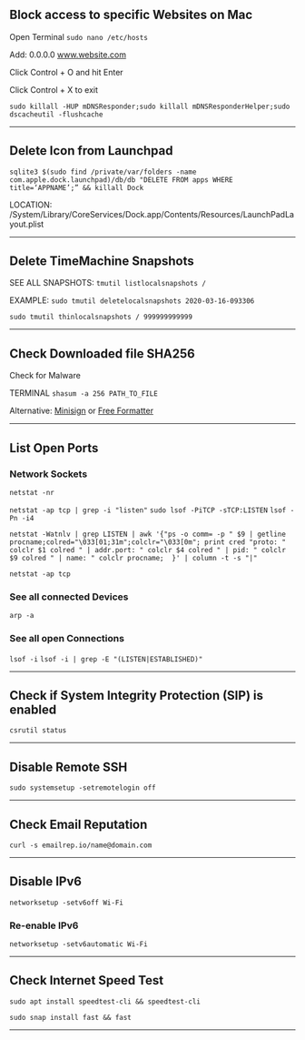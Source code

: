 ## Block access to specific Websites on Mac

Open Terminal
```sudo nano /etc/hosts```

Add:
0.0.0.0    www.website.com

Click Control + O and hit Enter

Click Control + X to exit

```sudo killall -HUP mDNSResponder;sudo killall mDNSResponderHelper;sudo dscacheutil -flushcache```

*****

## Delete Icon from Launchpad

```sqlite3 $(sudo find /private/var/folders -name com.apple.dock.launchpad)/db/db "DELETE FROM apps WHERE title=‘APPNAME’;” && killall Dock```

LOCATION:
/System/Library/CoreServices/Dock.app/Contents/Resources/LaunchPadLayout.plist

*****

## Delete TimeMachine Snapshots

SEE ALL SNAPSHOTS:
```tmutil listlocalsnapshots /```

EXAMPLE:
```sudo tmutil deletelocalsnapshots 2020-03-16-093306```

```sudo tmutil thinlocalsnapshots / 999999999999```

*****

## Check Downloaded file SHA256
Check for Malware

TERMINAL
```shasum -a 256 PATH_TO_FILE```

Alternative: [Minisign](https://jedisct1.github.io/minisign/) or [Free Formatter](https://www.freeformatter.com/)

*****

## List Open Ports
### Network Sockets

```netstat -nr```

```netstat -ap tcp | grep -i "listen"```
```sudo lsof -PiTCP -sTCP:LISTEN```
```lsof -Pn -i4```

```netstat -Watnlv | grep LISTEN | awk '{"ps -o comm= -p " $9 | getline procname;colred="\033[01;31m";colclr="\033[0m"; print cred "proto: " colclr $1 colred " | addr.port: " colclr $4 colred " | pid: " colclr $9 colred " | name: " colclr procname;  }' | column -t -s "|"```

```netstat -ap tcp```

### See all connected Devices

```arp -a```

### See all open Connections

```lsof -i```
```lsof -i | grep -E "(LISTEN|ESTABLISHED)"```

*****

## Check if System Integrity Protection (SIP) is enabled

```csrutil status```

*****

## Disable Remote SSH

```sudo systemsetup -setremotelogin off```

*****

## Check Email Reputation

```curl -s emailrep.io/name@domain.com```

*****

## Disable IPv6

```networksetup -setv6off Wi-Fi```

### Re-enable IPv6

```networksetup -setv6automatic Wi-Fi```

*****

## Check Internet Speed Test

```sudo apt install speedtest-cli && speedtest-cli```

```sudo snap install fast && fast```

*****
